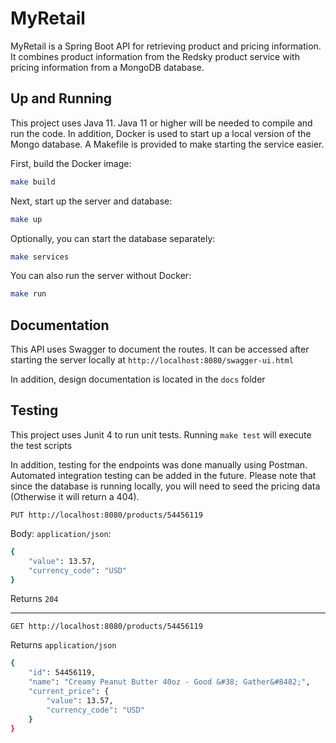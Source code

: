 # MyRetail

MyRetail is a Spring Boot API for retrieving product and pricing information.
It combines product information from the Redsky product service with pricing
information from a MongoDB database.

## Up and Running

This project uses Java 11. Java 11 or higher will be needed to compile and run the
code. In addition, Docker is used to start up a local version of the Mongo
database. A Makefile is provided to make starting the service easier.

First, build the Docker image:

```bash
make build
```

Next, start up the server and database:

```bash
make up
```

Optionally, you can start the database separately:

```bash
make services
```

You can also run the server without Docker:

```bash
make run
```

## Documentation

This API uses Swagger to document the routes. It can be accessed after
starting the server locally at `http://localhost:8080/swagger-ui.html`

In addition, design documentation is located in the `docs` folder

## Testing

This project uses Junit 4 to run unit tests. Running `make test` will
execute the test scripts

In addition, testing for the endpoints was done manually using Postman.
Automated integration testing can be added in the future. Please note that
since the database is running locally, you will need to seed the pricing
data (Otherwise it will return a 404).

`PUT http://localhost:8080/products/54456119`

Body: `application/json`:
```bash
{
	"value": 13.57,
	"currency_code": "USD"
}
```

Returns `204`

---

`GET http://localhost:8080/products/54456119`

Returns `application/json`
```bash
{
    "id": 54456119,
    "name": "Creamy Peanut Butter 40oz - Good &#38; Gather&#8482;",
    "current_price": {
        "value": 13.57,
        "currency_code": "USD"
    }
}
```
